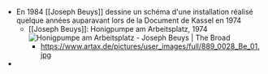 - En 1984 [[Joseph Beuys]] dessine un schéma d'une installation réalisé quelque années auparavant lors de la Document de Kassel en 1974
	- [[Joseph Beuys]]: Honigpumpe am Arbeitsplatz, 1974 ![Honigpumpe am Arbeitsplatz - Joseph Beuys | The Broad](https://www.thebroad.org/sites/default/files/styles/webp_convert_only/public/art/beuys-honigpumpe_am_arbeitsplatz_p34.jpg.webp?itok=IkllTuMR)
		- https://www.artax.de/pictures/user_images/full/889_0028_Be_01.jpg
-